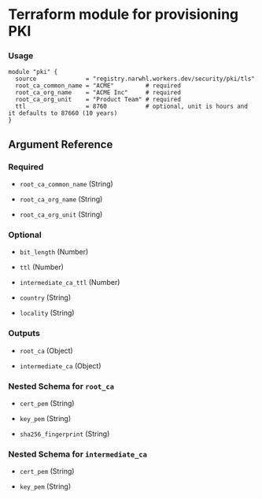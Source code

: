 # Terraform module for provisioning PKI

### Usage

```hcl
module "pki" {
  source              = "registry.narwhl.workers.dev/security/pki/tls"
  root_ca_common_name = "ACME"         # required
  root_ca_org_name    = "ACME Inc"     # required
  root_ca_org_unit    = "Product Team" # required
  ttl                 = 8760           # optional, unit is hours and it defaults to 87660 (10 years)
}
```

## Argument Reference

### Required

- `root_ca_common_name` (String)

- `root_ca_org_name` (String)

- `root_ca_org_unit` (String)

### Optional

- `bit_length` (Number)

- `ttl` (Number)

- `intermediate_ca_ttl` (Number)

- `country` (String)

- `locality` (String)

### Outputs

- `root_ca` (Object)

- `intermediate_ca` (Object)

### Nested Schema for `root_ca`

- `cert_pem` (String)

- `key_pem` (String)

- `sha256_fingerprint` (String)

### Nested Schema for `intermediate_ca`

- `cert_pem` (String)

- `key_pem` (String)
